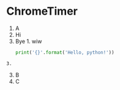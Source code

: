 # ChromeTimer

1. A
  1. Hi
  2. Bye
    1. wiw
      ```python
      print('{}'.format('Hello, python!'))
      ```
    3. 
3. B
4. C
